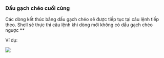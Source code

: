 ### Dấu gạch chéo cuối cùng 

Các dòng kết thúc bằng dấu gạch chéo sẽ được tiếp tục tại câu lệnh tiếp theo. Shell sẽ thực thi câu lệnh khi dòng mới không có dấu gạch chéo ngược **\**

Ví dụ:

<img src="https://github.com/vinhvt2704/Images/blob/master/gachcheonguoc.PNG">
